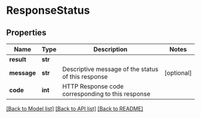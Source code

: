 # ResponseStatus

## Properties
Name | Type | Description | Notes
------------ | ------------- | ------------- | -------------
**result** | **str** |  | 
**message** | **str** | Descriptive message of the status of this response | [optional] 
**code** | **int** | HTTP Response code corresponding to this response | 

[[Back to Model list]](../README.md#documentation-for-models) [[Back to API list]](../README.md#documentation-for-api-endpoints) [[Back to README]](../README.md)


